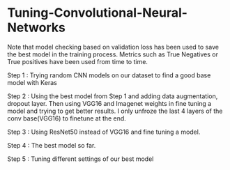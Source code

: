 # Tuning-Convolutional-Neural-Networks

Note that model checking based on validation loss has been used to save the best model in the training process.
Metrics such as True Negatives or True positives have been used from time to time.


Step 1 : Trying random CNN models on our dataset to find a good base model with Keras


Step 2 : Using the best model from Step 1 and adding data augmentation, dropout layer. Then using VGG16 and Imagenet weights in fine tuning a model and trying to get better results. I only unfroze the last 4 layers of the conv base(VGG16) to finetune at the end.


Step 3 : Using ResNet50 instead of VGG16 and fine tuning a model.


Step 4 : The best model so far.


Step 5 : Tuning different settings of our best model
